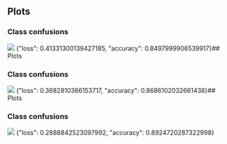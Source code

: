 ## Plots
### Class confusions
![](https://asset.cml.dev/18b9e8df017e3668315bdec5c76ecee25337fe84?cml=png)
{"loss": 0.41331300139427185, "accuracy": 0.8497999906539917}## Plots
### Class confusions
![](https://asset.cml.dev/20cdf6a49dbba167a661ca24c4c6162fe80a492a?cml=png)
{"loss": 0.3682810366153717, "accuracy": 0.8686102032661438}## Plots
### Class confusions
![](https://asset.cml.dev/fe9885f54a595b21cd62a22fbd7b083bb91d1b4a?cml=png)
{"loss": 0.2888842523097992, "accuracy": 0.8924720287322998}
